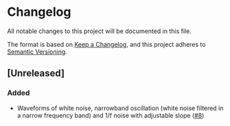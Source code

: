 # Changelog

All notable changes to this project will be documented in this file.

The format is based on [Keep a Changelog](https://keepachangelog.com/en/1.1.0/),
and this project adheres to [Semantic Versioning](https://semver.org/spec/v2.0.0.html).

## [Unreleased]

### Added

- Waveforms of white noise, narrowband oscillation (white noise filtered in a narrow frequency band) and 1/f noise with adjustable slope ([#8](https://github.com/ctrltz/meegsim/pull/8))
